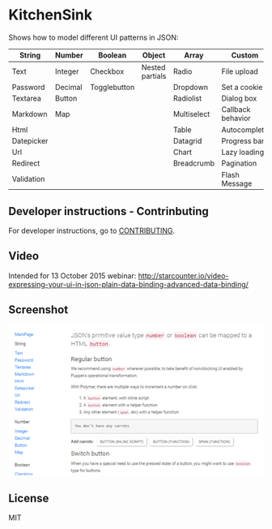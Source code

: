 # KitchenSink

Shows how to model different UI patterns in JSON:

| String  | Number  | Boolean | Object  | Array  | Custom  |
|---|---|---|---|---|---|
|  Text |  Integer | Checkbox  |  Nested partials | Radio  | File upload  |
| Password  |  Decimal | Togglebutton  |   | Dropdown  | Set a cookie  |
| Textarea  |  Button |   |   |  Radiolist | Dialog box  |
| Markdown  | Map  |   |   | Multiselect  |  Callback behavior |
| Html  |   |   |   | Table  | Autocomplete  |
| Datepicker  |   |   |   | Datagrid  | Progress bar  |
| Url  |   |   |   |  Chart |  Lazy loading |
| Redirect  |   |   |   | Breadcrumb  | Pagination  |
| Validation  |   |   |   |   | Flash Message  |

## Developer instructions - Contrinbuting

For developer instructions, go to [CONTRIBUTING](CONTRIBUTING.md).

## Video

Intended for 13 October 2015 webinar: http://starcounter.io/video-expressing-your-ui-in-json-plain-data-binding-advanced-data-binding/

## Screenshot

![](KitchenSink.PNG)

## License

MIT

